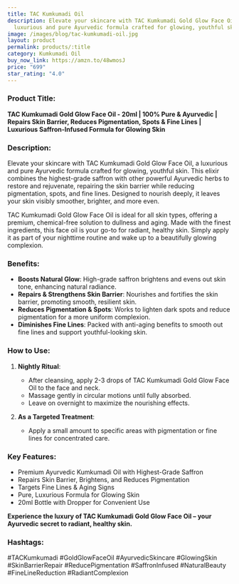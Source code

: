 ```yaml
---
title: TAC Kumkumadi Oil
description: Elevate your skincare with TAC Kumkumadi Gold Glow Face Oil, a
  luxurious and pure Ayurvedic formula crafted for glowing, youthful skin.
image: /images/blog/tac-kumkumadi-oil.jpg
layout: product
permalink: products/:title
category: Kumkumadi Oil
buy_now_link: https://amzn.to/48wmosJ
price: "699"
star_rating: "4.0"
---
```

### Product Title:
**TAC Kumkumadi Gold Glow Face Oil - 20ml | 100% Pure & Ayurvedic | Repairs Skin Barrier, Reduces Pigmentation, Spots & Fine Lines | Luxurious Saffron-Infused Formula for Glowing Skin**

### Description:
Elevate your skincare with TAC Kumkumadi Gold Glow Face Oil, a luxurious and pure Ayurvedic formula crafted for glowing, youthful skin. This elixir combines the highest-grade saffron with other powerful Ayurvedic herbs to restore and rejuvenate, repairing the skin barrier while reducing pigmentation, spots, and fine lines. Designed to nourish deeply, it leaves your skin visibly smoother, brighter, and more even.

TAC Kumkumadi Gold Glow Face Oil is ideal for all skin types, offering a premium, chemical-free solution to dullness and aging. Made with the finest ingredients, this face oil is your go-to for radiant, healthy skin. Simply apply it as part of your nighttime routine and wake up to a beautifully glowing complexion.

### Benefits:
- **Boosts Natural Glow**: High-grade saffron brightens and evens out skin tone, enhancing natural radiance.
- **Repairs & Strengthens Skin Barrier**: Nourishes and fortifies the skin barrier, promoting smooth, resilient skin.
- **Reduces Pigmentation & Spots**: Works to lighten dark spots and reduce pigmentation for a more uniform complexion.
- **Diminishes Fine Lines**: Packed with anti-aging benefits to smooth out fine lines and support youthful-looking skin.

### How to Use:
1. **Nightly Ritual**:
   - After cleansing, apply 2-3 drops of TAC Kumkumadi Gold Glow Face Oil to the face and neck.
   - Massage gently in circular motions until fully absorbed.
   - Leave on overnight to maximize the nourishing effects.

2. **As a Targeted Treatment**:
   - Apply a small amount to specific areas with pigmentation or fine lines for concentrated care.

### Key Features:
- Premium Ayurvedic Kumkumadi Oil with Highest-Grade Saffron
- Repairs Skin Barrier, Brightens, and Reduces Pigmentation
- Targets Fine Lines & Aging Signs
- Pure, Luxurious Formula for Glowing Skin
- 20ml Bottle with Dropper for Convenient Use

**Experience the luxury of TAC Kumkumadi Gold Glow Face Oil – your Ayurvedic secret to radiant, healthy skin.**

### Hashtags:
#TACKumkumadi #GoldGlowFaceOil #AyurvedicSkincare #GlowingSkin #SkinBarrierRepair #ReducePigmentation #SaffronInfused #NaturalBeauty #FineLineReduction #RadiantComplexion

